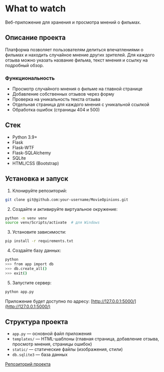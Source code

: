 # What to watch

Веб-приложение для хранения и просмотра мнений о фильмах.

## Описание проекта

Платформа позволяет пользователям делиться впечатлениями о фильмах и находить случайное мнение других зрителей. Для каждого отзыва можно указать название фильма, текст мнения и ссылку на подробный обзор.

### Функциональность

- Просмотр случайного мнения о фильме на главной странице
- Добавление собственных отзывов через форму
- Проверка на уникальность текста отзыва
- Отдельная страница для каждого мнения с уникальной ссылкой
- Обработка ошибок (страницы 404 и 500)

## Стек

- Python 3.9+
- Flask
- Flask-WTF
- Flask-SQLAlchemy
- SQLite
- HTML/CSS (Bootstrap)

## Установка и запуск

1. Клонируйте репозиторий:
```bash
git clone git@github.com:your-username/MovieOpinions.git
````

2. Создайте и активируйте виртуальное окружение:

```bash
python -m venv venv
source venv/Scripts/activate  # для Windows
```

3. Установите зависимости:

```bash
pip install -r requirements.txt
```

4. Создайте базу данных:

```bash
python
>>> from app import db
>>> db.create_all()
>>> exit()
```

5. Запустите сервер:

```bash
python app.py
```

Приложение будет доступно по адресу:
[http://127.0.0.1:5000/](http://127.0.0.1:5000/)

## Структура проекта

* `app.py` — основной файл приложения
* `templates/` — HTML-шаблоны (главная страница, добавление отзыва, просмотр мнения, страницы ошибок)
* `static/` — статические файлы (изображения, стили)
* `db.sqlite3` — база данных


[Репозиторий проекта](https://github.com/Hayko19/What-to-watch)


